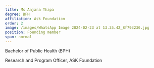 ```yaml
---
title: Ms Anjana Thapa
degree: BPH
affiliation: Ask Foundation
order: 2
image: /images/WhatsApp Image 2024-02-23 at 13.35.42_8f793230.jpg
position: Founding member
span: normal
---
```


Bachelor of Public Health (BPH)

Research and Program Officer, ASK Foundation
